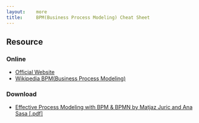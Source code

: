 ```yaml
---
layout:    more
title:     BPM(Business Process Modeling) Cheat Sheet 
---
```

<div class="content content-400">
    <div class="board board-326">
        <h2 class="board-title">Resource</h2>
        <div class="board-card">
            <h3 class="board-card-title">Online</h3>
            <ul>
                <li><a href="http://www.bpmn.org/">Official Website</a></li>
                <li><a href="http://en.wikipedia.org/wiki/Business_Process_Modeling_Notation">Wikipedia BPM(Business Process Modeling)</a></li>
            </ul>
        </div>
        <div class="board-card">
            <h3 class="board-card-title">Download</h3>
            <ul>
                <li><a href="http://refcardz.dzone.com/refcardz/bpm-bpmn">Effective Process Modeling with BPM &amp; BPMN by Matjaz Juric and Ana Sasa [.pdf]</a></li>
            </ul>
        </div>
    </div>
</div>
